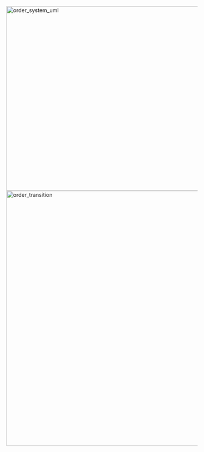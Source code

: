
<img width="833" height="486" alt="order_system_uml" src="https://github.com/user-attachments/assets/6cd74bfb-1658-4ba3-a496-9831e5b15b30" />


<img width="1152" height="672" alt="order_transition" src="https://github.com/user-attachments/assets/fb61bd5a-845f-4b3a-b10c-7fc7f95b8a46" />

